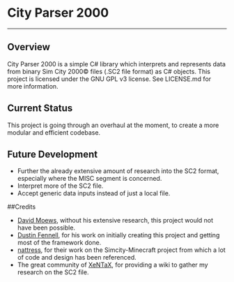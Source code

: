 ﻿City Parser 2000
================
****

## Overview
City Parser 2000 is a simple C# library which interprets and represents data from binary Sim City 2000&copy; files (.SC2 file format) as C# objects. This project is licensed under the GNU GPL v3 license. See LICENSE.md for more information.

## Current Status
This project is going through an overhaul at the moment, to create a more modular and efficient codebase.

## Future Development
- Further the already extensive amount of research into the SC2 format, especially where the MISC segment is concerned.
- Interpret more of the SC2 file.
- Accept generic data inputs instead of just a local file.

##Credits
- [David Moews](http://djm.cc/simcity-2000-info.txt), without his extensive research, this project would not have been possible.
- [Dustin Fennell](https://github.com/dwfennell/city-parser-2000), for his work on initially creating this project and getting most of the framework done.
- [nattress](https://github.com/nattress/simcity-minecraft), for their work on the Simcity-Minecraft project from which a lot of code and design has been referenced.
- The great community of [XeNTaX](http://wiki.xentax.com/index.php?title=Simcity_2000_Special_Edition), for providing a wiki to gather my research on the SC2 file.

